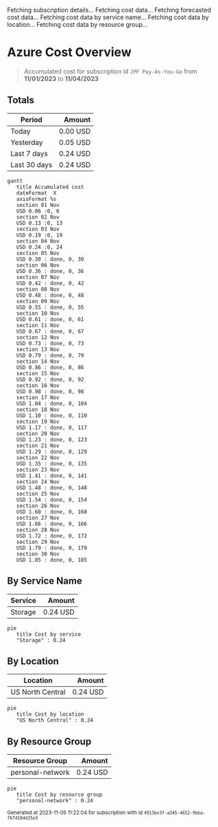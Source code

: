 Fetching subscription details...
Fetching cost data...
Fetching forecasted cost data...
Fetching cost data by service name...
Fetching cost data by location...
Fetching cost data by resource group...
# Azure Cost Overview

> Accumulated cost for subscription id `JPF Pay-As-You-Go` from **11/01/2023** to **11/04/2023**

## Totals

|Period|Amount|
|---|---:|
|Today|0.00 USD|
|Yesterday|0.05 USD|
|Last 7 days|0.24 USD|
|Last 30 days|0.24 USD|

```mermaid
gantt
   title Accumulated cost
   dateFormat  X
   axisFormat %s
   section 01 Nov
   USD 0.06 :0, 6
   section 02 Nov
   USD 0.13 :0, 13
   section 03 Nov
   USD 0.19 :0, 19
   section 04 Nov
   USD 0.24 :0, 24
   section 05 Nov
   USD 0.30 : done, 0, 30
   section 06 Nov
   USD 0.36 : done, 0, 36
   section 07 Nov
   USD 0.42 : done, 0, 42
   section 08 Nov
   USD 0.48 : done, 0, 48
   section 09 Nov
   USD 0.55 : done, 0, 55
   section 10 Nov
   USD 0.61 : done, 0, 61
   section 11 Nov
   USD 0.67 : done, 0, 67
   section 12 Nov
   USD 0.73 : done, 0, 73
   section 13 Nov
   USD 0.79 : done, 0, 79
   section 14 Nov
   USD 0.86 : done, 0, 86
   section 15 Nov
   USD 0.92 : done, 0, 92
   section 16 Nov
   USD 0.98 : done, 0, 98
   section 17 Nov
   USD 1.04 : done, 0, 104
   section 18 Nov
   USD 1.10 : done, 0, 110
   section 19 Nov
   USD 1.17 : done, 0, 117
   section 20 Nov
   USD 1.23 : done, 0, 123
   section 21 Nov
   USD 1.29 : done, 0, 129
   section 22 Nov
   USD 1.35 : done, 0, 135
   section 23 Nov
   USD 1.41 : done, 0, 141
   section 24 Nov
   USD 1.48 : done, 0, 148
   section 25 Nov
   USD 1.54 : done, 0, 154
   section 26 Nov
   USD 1.60 : done, 0, 160
   section 27 Nov
   USD 1.66 : done, 0, 166
   section 28 Nov
   USD 1.72 : done, 0, 172
   section 29 Nov
   USD 1.79 : done, 0, 179
   section 30 Nov
   USD 1.85 : done, 0, 185
```

## By Service Name

|Service|Amount|
|---|---:|
|Storage|0.24 USD|

```mermaid
pie
   title Cost by service
   "Storage" : 0.24
```

## By Location

|Location|Amount|
|---|---:|
|US North Central|0.24 USD|

```mermaid
pie
   title Cost by location
   "US North Central" : 0.24
```

## By Resource Group

|Resource Group|Amount|
|---|---:|
|personal-network|0.24 USD|

```mermaid
pie
   title Cost by resource group
   "personal-network" : 0.24
```

<sup>Generated at 2023-11-05 11:22:04 for subscription with id `4913be3f-a345-4652-9bba-767418dd25e3`</sup>
